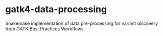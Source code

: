 # gatk4-data-processing
Snakemake implementation of data pre-processing for variant discovery from GATK Best Practices Workflows 
